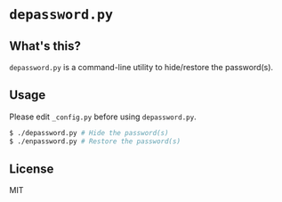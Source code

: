 # `depassword.py`

## What's this?

`depassword.py` is a command-line utility to hide/restore the password(s).

## Usage

Please edit `_config.py` before using `depassword.py`.

```bash
$ ./depassword.py # Hide the password(s)
$ ./enpassword.py # Restore the password(s)
```

## License

MIT
